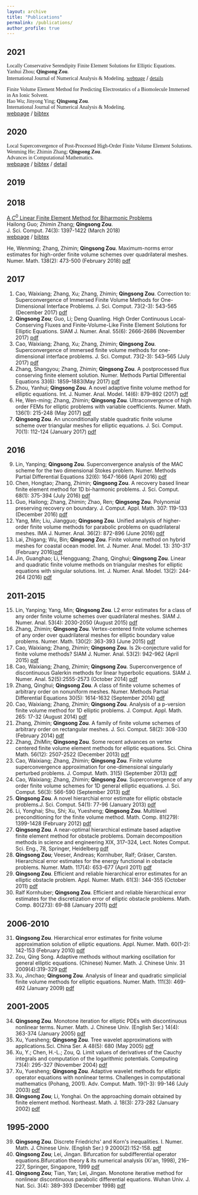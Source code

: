 ```yaml
---
layout: archive
title: "Publications"
permalink: /publications/
author_profile: true
---
```


<!-- {% if author.googlescholar %}
  You can also find my articles on <u><a href="{{author.googlescholar}}">my Google Scholar profile</a>.</u>
{% endif %}

{% include base_path %} -->

## 2021
<font face='Times New Roman'>Locally Conservative Serendipity Finite Element Solutions for Elliptic Equations.  
Yanhui Zhou; **Qingsong Zou**.  
International Journal of Numerical Analysis & Modeling.</font>
[<font face='Times New Roman'>webpage</font>](http://www.math.ualberta.ca/ijnam/Volume-18-2021/No-1-21/2021-01-02.pdf) / [<font face='Times New Roman'>details</font>](/publication/2021-zhou-locally)

<font face='Times New Roman'>Finite Volume Element Method for Predicting Electrostatics of a Biomolecule Immersed in An Ionic Solvent.  
Hao Wu; Jinyong Ying; **Qingsong Zou**.  
International Journal of Numerical Analysis & Modeling.</font>  
[webpage](http://www.math.ualberta.ca/ijnam/Volume-18-2021/No-2-21/2021-02-03.pdf) / [bibtex](/publication/)  

## 2020

<font face='Times New Roman'>Local Superconvergence of Post-Processed High-Order Finite Volume Element Solutions.  
Wenming He; Zhimin Zhang; **Qingsong Zou**.  
Advances in Computational Mathematics.</font>  
[webpage](https://link.springer.com/article/10.1007/s10444-020-09801-2) / [bibtex]()  / [detail](/publication/2020-he-local)  

<!-- <details>
<summary>Abstract</summary>
Local superconvergence properties of the post-processed finite volume element method (FVEM) are studied. Some interpolation/extrapolation post-processing techniques are applied to a class of $k$ th-order ($k\geq 2$) FVE solutions for elliptic equations. A local analysis tool for the finite volume method is developed to analyze the proposed method, and some superconvergence results are established. The theoretical findings are supported by several numerical experiments.
</details> -->

## 2019

## 2018
[A $C^0$ Linear Finite Element Method for Biharmonic Problems]()  
Hailong Guo; Zhimin Zhang; **Qingsong Zou**.  
J. Sci. Comput. 74(3): 1397-1422 (March 2018)  
[webpage]() / [bibtex]()

He, Wenming; Zhang, Zhimin; **Qingsong Zou**. Maximum-norms error estimates for high-order finite volume schemes over quadrilateral meshes. Numer. Math. 138(2): 473-500 (February 2018) [pdf]()

## 2017


1. Cao, Waixiang; Zhang, Xu; Zhang, Zhimin; **Qingsong Zou**. Correction to: Superconvergence of Immersed Finite Volume Methods for One-Dimensional Interface Problems. J. Sci. Comput. 73(2-3): 543-565 (December 2017) [pdf]()
2. **Qingsong Zou**; Guo, Li; Deng Quanling. High Order Continuous Local-Conserving Fluxes and Finite-Volume-Like Finite Element Solutions for Elliptic Equations. SIAM J. Numer. Anal. 55(6): 2666-2686 (November 2017) [pdf]()
3. Cao, Waixiang; Zhang, Xu; Zhang, Zhimin; **Qingsong Zou**. Superconvergence of immersed finite volume methods for one-dimensional interface problems. J. Sci. Comput. 73(2-3): 543–565 (July 2017) [pdf]()
4. Zhang, Shangyou; Zhang, Zhimin; **Qingsong Zou**. A postprocessed flux conserving finite element solution. Numer. Methods Partial Differential Equations 33(6): 1859–1883(May 2017) [pdf]()
5. Zhou, Yanhui; **Qingsong Zou**. A novel adaptive finite volume method for elliptic equations. Int. J. Numer. Anal. Model. 14(6): 879–892 (2017) [pdf]()
6. He, Wen-ming; Zhang, Zhimin; **Qingsong Zou**. Ultraconvergence of high order FEMs for elliptic problems with variable coefficients. Numer. Math. 136(1): 215-248 (May 2017) [pdf]()
7. **Qingsong Zou**. An unconditionally stable quadratic finite volume scheme over triangular meshes for elliptic equations. J. Sci. Comput. 70(1): 112-124 (January 2017) [pdf]()

## 2016
9.  Lin, Yanping; **Qingsong Zou**. Superconvergence analysis of the MAC scheme for the two dimensional Stokes problem. Numer. Methods Partial Differential Equations 32(6): 1647-1666 (April 2016) [pdf]()
10. Chen, Hongtao; Zhang, Zhimin; **Qingsong Zou**. A recovery based linear finite element method for 1D bi-harmonic problems. J. Sci. Comput. 68(1): 375-394 (July 2016) [pdf]()
11. Guo, Hailong; Zhang, Zhimin; Zhao, Ren; **Qingsong Zou**. Polynomial preserving recovery on boundary. J. Comput. Appl. Math. 307: 119-133 (December 2016) [pdf]()
12. Yang, Min; Liu, Jiangguo; **Qingsong Zou**. Unified analysis of higher-order finite volume methods for parabolic problems on quadrilateral meshes. IMA J. Numer. Anal. 36(2): 872-896 (June 2016) [pdf]()
13. Lai, Zhigang; Wu, Bin; **Qingsong Zou**. Finite volume method on hybrid meshes for coastal ocean model. Int. J. Numer. Anal. Model. 13: 310-317 (February 2016)[pdf]()
14. Jin, Guanghao; Li, Hengguang; Zhang, Qinghui; **Qingsong Zou**. Linear and quadratic finite volume methods on triangular meshes for elliptic equations with singular solutions. Int. J. Numer. Anal. Model. 13(2): 244-264 (2016) [pdf]()

## 2011-2015
15. Lin, Yanping; Yang, Min; **Qingsong Zou**. L2 error estimates for a class of any order finite volume schemes over quadrilateral meshes. SIAM J. Numer. Anal. 53(4): 2030-2050 (August 2015) [pdf]()
16. Zhang, Zhimin; **Qingsong Zou**. Vertex-centered finite volume schemes of any order over quadrilateral meshes for elliptic boundary value problems. Numer. Math. 130(2): 363-393 (June 2015) [pdf]()
17. Cao, Waixiang; Zhang, Zhimin; **Qingsong Zou**. Is 2k-conjecture valid for finite volume methods? SIAM J. Numer. Anal. 53(2): 942-962 (April 2015) [pdf]()
18. Cao, Waixiang; Zhang, Zhimin; **Qingsong Zou**. Superconvergence of discontinuous Galerkin methods for linear hyperbolic equations. SIAM J. Numer. Anal. 52(5):2555-2573 (October 2014) [pdf]()
19. Zhang, Qinghui; **Qingsong Zou**. A class of finite volume schemes of arbitrary order on nonuniform meshes. Numer. Methods Partial Differential Equations 30(5): 1614-1632 (September 2014) [pdf]()
20. Cao, Waixiang; Zhang, Zhimin; **Qingsong Zou**. Analysis of a p-version finite volume method for 1D elliptic problems. J. Comput. Appl. Math. 265: 17-32 (August 2014) [pdf]()
21. Zhang, Zhimin; **Qingsong Zou**. A family of finite volume schemes of arbitrary order on rectangular meshes. J. Sci. Comput. 58(2): 308-330 (February 2014) [pdf]()
22. Zhang, ZhiMin; **Qingsong Zou**. Some recent advances on vertex centered finite volume element methods for elliptic equations. Sci. China Math. 56(12): 2507-2522 (December 2013) [pdf]()
23. Cao, Waixiang; Zhang, Zhimin; **Qingsong Zou**. Finite volume superconvergence approximation for one-dimensional singularly perturbed problems. J. Comput. Math. 31(5) (September 2013) [pdf]()
24. Cao, Waixiang; Zhang, Zhimin; **Qingsong Zou**. Superconvergence of any order finite volume schemes for 1D general elliptic equations. J. Sci. Comput. 56(3): 566-590 (September 2013) [pdf]()
25. **Qingsong Zou**. A novel hierarchial error estimate for elliptic obstacle problems.J. Sci. Comput. 54(1): 77-96 (January 2013) [pdf]()
26. Li, Yonghai; Shu, Shi; Xu, Yuesheng; **Qingsong Zou**. Multilevel preconditioning for the finite volume method. Math. Comp. 81(279): 1399-1428 (February 2012) [pdf]()
27. **Qingsong Zou**. A near-optimal hierarchical estimate based adaptive finite element method for obstacle problems. Domain decomposition methods in science and engineering XIX, 317–324, Lect. Notes Comput. Sci. Eng., 78, Springer, Heidelberg [pdf]()
28. **Qingsong Zou**; Veeser, Andreas; Kornhuber, Ralf; Gräser, Carsten. Hierarchical error estimates for the energy functional in obstacle problems. Numer. Math. 117(4): 653-677 (April 2011) [pdf]()
29. **Qingsong Zou**. Efficient and reliable hierarchical error estimates for an elliptic obstacle problem. Appl. Numer. Math. 61(3): 344-355 (October 2011) [pdf]()
30. Ralf Kornhuber; **Qingsong Zou**. Efficient and reliable hierarchical error estimates for the discretization error of elliptic obstacle problems. Math. Comp. 80(273): 69-88 (January 2011) [pdf]()


## 2006-2010
31. **Qingsong Zou**. Hierarchical error estimates for finite volume approximation solution of elliptic equations. Appl. Numer. Math. 60(1-2): 142-153 (February 2010) [pdf]()
32. Zou, Qing Song. Adaptive methods without marking oscillation for general elliptic equations. (Chinese) Numer. Math. J. Chinese Univ. 31 2009(4):319-329 [pdf]()
33. Xu, Jinchao; **Qingsong Zou**. Analysis of linear and quadratic simplicial finite volume methods for elliptic equations. Numer. Math. 111(3): 469-492 (January 2009) [pdf]()

## 2001-2005
34. **Qingsong Zou**. Monotone iteration for elliptic PDEs with discontinuous nonlinear terms. Numer. Math. J. Chinese Univ. (English Ser.) 14(4): 363-374 (January 2005) [pdf]()
35. Xu, Yuesheng; **Qingsong Zou**. Tree wavelet approximations with applications.Sci. China Ser. A 48(5): 680 (May 2005) [pdf]()
36. Xu, Y.; Chen, H.-L.; Zou, Q. Limit values of derivatives of the Cauchy integrals and computation of the logarithmic potentials. Computing 73(4): 295-327 (November 2004) [pdf]()
37. Xu, Yuesheng; **Qingsong Zou**. Adaptive wavelet methods for elliptic operator equations with nonlinear terms. Challenges in computational mathematics (Pohang, 2001). Adv. Comput. Math. 19(1-3): 99-146 (July 2003) [pdf]()
38. **Qingsong Zou**; Li, Yonghai. On the approaching domain obtained by finite element method. Northeast. Math. J. 18(3): 273-282 (January 2002) [pdf]()

## 1995-2000
39. **Qingsong Zou**. Discrete Friedrichs' and Korn's inequalities. I. Numer. Math. J. Chinese Univ. (English Ser.) 9 2000(2):152-158. [pdf]()
40. **Qingsong Zou**; Lei, Jingan. Bifurcation for subdifferential operator equations.Bifurcation theory & its numerical analysis (Xi'an, 1998), 216–227, Springer, Singapore, 1999 [pdf]()
41. **Qingsong Zou**; Tian, Yan; Lei, Jingan. Monotone iterative method for nonlinear discontinuous parabolic differential equations. Wuhan Univ. J. Nat. Sci. 3(4): 389-393 (December 1998) [pdf]()

<!-- {% for post in site.publications reversed %}
  {% include archive-single.html %}
{% endfor %} -->
